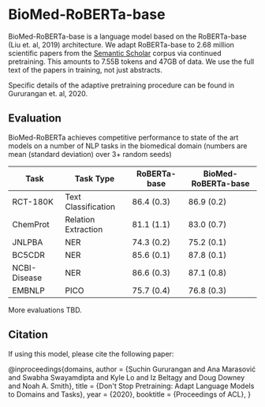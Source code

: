 # BioMed-RoBERTa-base

BioMed-RoBERTa-base is a language model based on the RoBERTa-base (Liu et. al, 2019) architecture. We adapt RoBERTa-base to 2.68 million scientific papers from the [Semantic Scholar](https://www.semanticscholar.org) corpus via continued pretraining. This amounts to 7.55B tokens and 47GB of data. We use the full text of the papers in training, not just abstracts.

Specific details of the adaptive pretraining procedure can be found in Gururangan et. al, 2020. 


## Evaluation

BioMed-RoBERTa achieves competitive performance to state of the art models on a number of NLP tasks in the biomedical domain (numbers are mean (standard deviation) over 3+ random seeds)


| Task         | Task Type           | RoBERTa-base | BioMed-RoBERTa-base |
|--------------|---------------------|--------------|---------------------|
| RCT-180K     | Text Classification | 86.4 (0.3)   | 86.9 (0.2)          |
| ChemProt     | Relation Extraction | 81.1 (1.1)   | 83.0 (0.7)          |
| JNLPBA       | NER                 | 74.3 (0.2)   | 75.2 (0.1)          |
| BC5CDR       | NER                 | 85.6 (0.1)   | 87.8 (0.1)          |
| NCBI-Disease | NER                 | 86.6 (0.3)   | 87.1 (0.8)          |
| EMBNLP       | PICO                | 75.7 (0.4)   | 76.8 (0.3)       |

More evaluations TBD.

## Citation

If using this model, please cite the following paper:

@inproceedings{domains,
 author = {Suchin Gururangan and Ana Marasović and Swabha Swayamdipta and Kyle Lo and Iz Beltagy and Doug Downey and Noah A. Smith},
 title = {Don't Stop Pretraining: Adapt Language Models to Domains and Tasks},
 year = {2020},
 booktitle = {Proceedings of ACL},
}

